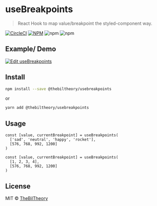 # useBreakpoints

> React Hook to map value/breakpoint the styled-component way.

[![CircleCI](https://circleci.com/gh/thebiltheory/useBreakpoints/tree/master.svg?style=svg)](https://circleci.com/gh/thebiltheory/useBreakpoints/tree/master) [![NPM](https://img.shields.io/npm/v/usebreakpoints.svg)](https://www.npmjs.com/package/@thebiltheory/usebreakpoints) ![npm](https://img.shields.io/npm/v/@thebiltheory/usebreakpoints?color=%236820FE) ![npm](https://img.shields.io/npm/dm/@thebiltheory/usebreakpoints)

## Example/ Demo

[![Edit useBreakpoints](https://codesandbox.io/static/img/play-codesandbox.svg)](https://codesandbox.io/s/amazing-edison-x9g17?fontsize=14&hidenavigation=1&theme=dark)

## Install

```bash
npm install --save @thebiltheory/usebreakpoints
```

or

```bash
yarn add @thebiltheory/usebreakpoints
```

## Usage

```tsx
const [value, currentBreakpoint] = useBreakpoints(
  ['sad', 'neutral', 'happy', 'rocket'],
  [576, 768, 992, 1200]
)

const [value, currentBreakpoint] = useBreakpoints(
  [1, 2, 3, 4],
  [576, 768, 992, 1200]
)
```

## License

MIT © [TheBilTheory](https://github.com/TheBilTheory)
